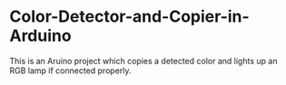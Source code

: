 # Color-Detector-and-Copier-in-Arduino
This is an Aruino project which copies a detected color and lights up an RGB lamp if connected properly.
